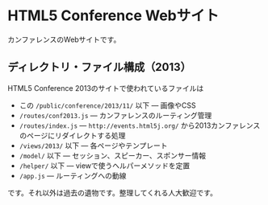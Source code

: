 HTML5 Conference Webサイト
==========================

カンファレンスのWebサイトです。

ディレクトリ・ファイル構成（2013）
----------------------------------

HTML5 Conference 2013のサイトで使われているファイルは

* この `/public/conference/2013/11/` 以下 ― 画像やCSS
* `/routes/conf2013.js` ― カンファレンスのルーティング管理
* `/routes/index.js` ― `http://events.html5j.org/` から2013カンファレンスのページにリダイレクトする処理
* `/views/2013/` 以下 ― 各ページやテンプレート
* `/model/` 以下 ― セッション、スピーカー、スポンサー情報
* `/helper/` 以下 ― viewで使うヘルパーメソッドを定置
* `/app.js` ― ルーティングへの動線

です。それ以外は過去の遺物です。整理してくれる人大歓迎です。